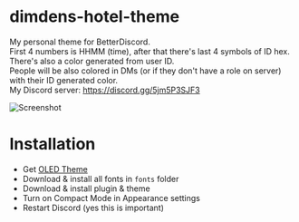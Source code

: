 # dimdens-hotel-theme
My personal theme for BetterDiscord.  
First 4 numbers is HHMM (time), after that there's last 4 symbols of ID hex. There's also a color generated from user ID.  
People will be also colored in DMs (or if they don't have a role on server) with their ID generated color.  
My Discord server: https://discord.gg/5jm5P3SJF3  

![Screenshot](https://lune.dimden.dev/a0e0882a32.png)

# Installation
- Get [OLED Theme](https://github.com/dimdenGD/discord-oled-theme)  
- Download & install all fonts in `fonts` folder  
- Download & install plugin & theme  
- Turn on Compact Mode in Appearance settings  
- Restart Discord (yes this is important)  
